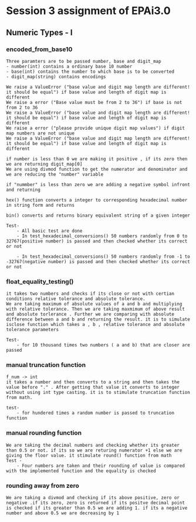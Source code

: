 # Session 3 assignment of EPAi3.0

## Numeric Types - I


### encoded_from_base10
    Three paramters are to be passed number, base and digit_map
    - number(int) contains a ordinary base 10 number
    - base(int) contains the number to which base is to be converted
    - digit_map(string) contains encodings

    We raise a ValueError ("base value and digit map length are different! it should be equal") if base value and length of digit map is different
    We raise a error ("Base value must be from 2 to 36") if base is not from 2 to 36
    We raise a ValueError ("base value and digit map length are different! it should be equal") if base value and length of digit map is different
    We raise a error ("please provide unique digit map values") if digit map numbers are not unique
    We raise a ValueError ("base value and digit map length are different! it should be equal") if base value and length of digit map is different

    if number is less than 0 we are making it positive , if its zero then we are returning digit_map[0]
    We are using divmod function to get the numerator and denominator and we are reducing the "number" variable

    if "nummber" is less than zero we are adding a negative symbol infront and returning

    hex() function converts a integer to corresponding hexadecimal number in string form and returns

    bin() converts and returns binary equivalent string of a given integer

    Test-
        - All basic test are done
        - In test_hexadecimal_conversions() 50 numbers randomly from 0 to 32767(positive number) is passed and then checked whether its correct or not

        - In test_hexadecimal_conversions() 50 numbers randomly from -1 to -32767(negative number) is passed and then checked whether its correct or not


### float_equality_testing()
    it takes two numbers and checks if its close or not with certian conditions relative tolerance and absolute tolerance.
    We are taking maximum of absolute values of a and b and multiplying with relative tolerance. Then we are taking maxmimum of above result and absolute torlerance . Further we are comparing with absolute difference between a and b and returning the result. it is to simulate isclose function which takes a , b , relative tolerance and absolute tolerance parameters

    Test-
        - for 10 thousand times two numbers ( a and b) that are closer are passed 


### manual truncation function
    f_num -> int
    it takes a number and then converts to a string and then takes the value before "." . After getting that value it converts to integer without using int type casting. it is to stimulate truncation function from math.

    test-
        - for hundered times a random number is passed to truncation function

### manual rounding function
    We are taking the decimal numbers and checking whether its greater than 0.5 or not. if its so we are returing numerator +1 else we are giving the floor value. it stimulate round() function from math
    Test -
        - Four numbers are taken and their rounding of value is compared with the implemented function and the equality is checked

### rounding away from zero
    We are taking a divmod and checking if its above positive, zero or negative .if its zero, zero is returned if its positve decimal point is checked if its greater than 0.5 we are adding 1. if its a negative number and above 0.5 we are decreasing by 1
